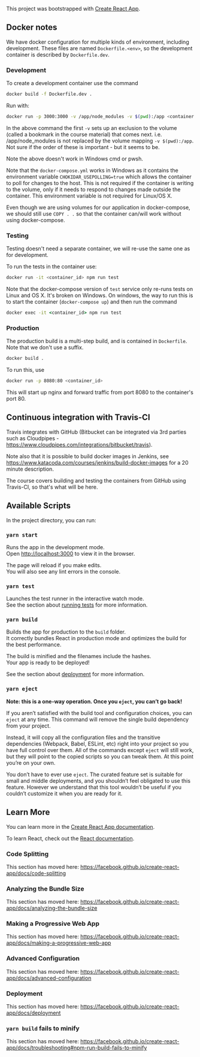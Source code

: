 This project was bootstrapped with [Create React App](https://github.com/facebook/create-react-app).

## Docker notes

We have docker configuration for multiple kinds of environment, including development. These files are named `Dockerfile.<env>`, so the development container is described by `Dockerfile.dev`.

### Development

To create a development container use the command

```sh
docker build -f Dockerfile.dev .
```

Run with:

```sh
docker run -p 3000:3000 -v /app/node_modules -v $(pwd):/app <container id>
```

In the above command the first `-v` sets up an exclusion to the volume (called a bookmark in the course material) that comes next. i.e. /app/node_modules is not replaced by the volume mapping `-v $(pwd):/app`.
Not sure if the order of these is important - but it seems to be.

Note the above doesn't work in Windows cmd or pwsh.

Note that the `docker-compose.yml` works in Windows as it contains the environment variable `CHOKIDAR_USEPOLLING=true` which allows the container to poll for changes to the host. This is not required if the container is writing to the volume, only if it needs to respond to changes made outside the container.
This environment variable is not required for Linux/OS X.

Even though we are using volumes for our application in docker-compose, we should still use `COPY . .` so that the container can/will work without using docker-compose.

### Testing

Testing doesn't need a separate container, we will re-use the same one as for development.

To run the tests in the container use:

```sh
docker run -it <container_id> npm run test
```

Note that the docker-compose version of `test` service only re-runs tests on Linux and OS X. It's broken on Windows. On windows, the way to run this is to start the container (`docker-compose up`) and then run the command

```bat
docker exec -it <container_id> npm run test
```

### Production

The production build is a multi-step build, and is contained in `Dockerfile`. Note that we don't use a suffix.

```sh
docker build .
```

To run this, use

```sh
docker run -p 8080:80 <container_id>
```

This will start up nginx and forward traffic from port 8080 to the container's port 80.

## Continuous integration with Travis-CI

Travis integrates with GitHub (Bitbucket can be integrated via 3rd parties such as Cloudpipes - https://www.cloudpipes.com/integrations/bitbucket/travis).

Note also that it is possible to build docker images in Jenkins, see https://www.katacoda.com/courses/jenkins/build-docker-images for a 20 minute description.

The course covers building and testing the containers from GitHub using Travis-CI, so that's what will be here.

## Available Scripts

In the project directory, you can run:

### `yarn start`

Runs the app in the development mode.<br />
Open [http://localhost:3000](http://localhost:3000) to view it in the browser.

The page will reload if you make edits.<br />
You will also see any lint errors in the console.

### `yarn test`

Launches the test runner in the interactive watch mode.<br />
See the section about [running tests](https://facebook.github.io/create-react-app/docs/running-tests) for more information.

### `yarn build`

Builds the app for production to the `build` folder.<br />
It correctly bundles React in production mode and optimizes the build for the best performance.

The build is minified and the filenames include the hashes.<br />
Your app is ready to be deployed!

See the section about [deployment](https://facebook.github.io/create-react-app/docs/deployment) for more information.

### `yarn eject`

**Note: this is a one-way operation. Once you `eject`, you can’t go back!**

If you aren’t satisfied with the build tool and configuration choices, you can `eject` at any time. This command will remove the single build dependency from your project.

Instead, it will copy all the configuration files and the transitive dependencies (Webpack, Babel, ESLint, etc) right into your project so you have full control over them. All of the commands except `eject` will still work, but they will point to the copied scripts so you can tweak them. At this point you’re on your own.

You don’t have to ever use `eject`. The curated feature set is suitable for small and middle deployments, and you shouldn’t feel obligated to use this feature. However we understand that this tool wouldn’t be useful if you couldn’t customize it when you are ready for it.

## Learn More

You can learn more in the [Create React App documentation](https://facebook.github.io/create-react-app/docs/getting-started).

To learn React, check out the [React documentation](https://reactjs.org/).

### Code Splitting

This section has moved here: https://facebook.github.io/create-react-app/docs/code-splitting

### Analyzing the Bundle Size

This section has moved here: https://facebook.github.io/create-react-app/docs/analyzing-the-bundle-size

### Making a Progressive Web App

This section has moved here: https://facebook.github.io/create-react-app/docs/making-a-progressive-web-app

### Advanced Configuration

This section has moved here: https://facebook.github.io/create-react-app/docs/advanced-configuration

### Deployment

This section has moved here: https://facebook.github.io/create-react-app/docs/deployment

### `yarn build` fails to minify

This section has moved here: https://facebook.github.io/create-react-app/docs/troubleshooting#npm-run-build-fails-to-minify
